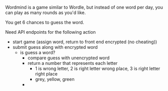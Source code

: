 Wordmind is a game similar to Wordle, but instead of one word per day, you can play as many rounds as you'd like.

You get 6 chances to guess the word.

Need API endpoints for the following action

* start game (assign word, return to front end encrypted (no cheating))
* submit guess along with encrypted word    
  * is guess a word?
    - compare guess with unencrypted word
    - return a number that represents each letter
      - 1 is wrong letter, 2 is right letter wrong place, 3 is right letter right place
      - grey, yellow, green
    - 